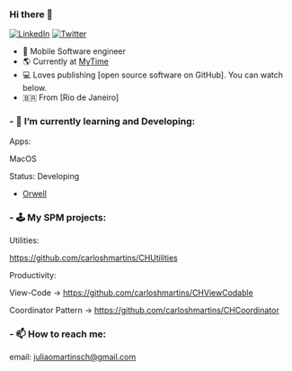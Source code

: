 ### Hi there 👋

<p align="left">
<a href="https://www.linkedin.com/in/carloshenriquemartins/">
<img src="https://img.shields.io/badge/-LinkedIn-%233781da" alt="LinkedIn"/></a> 
<a href="https://twitter.com/ocaiquemartins">
<img src="https://img.shields.io/badge/-Twitter-%231DA1F2" alt="Twitter" /></a>
</p>

* 📱 Mobile Software engineer
* 🌎 Currently at [MyTime](https://www.mytime.com)
* 💻 Loves publishing [open source software on GitHub]. You can watch below.
* 🇧🇷 From [Rio de Janeiro]

### - 🌱 I’m currently learning and Developing: 

Apps:

MacOS

Status: Developing
- [Orwell](https://github.com/carloshmartins/Orwell)

### - 🕹 My SPM projects:

Utilities:

https://github.com/carloshmartins/CHUtilities

Productivity:

View-Code -> https://github.com/carloshmartins/CHViewCodable

Coordinator Pattern -> https://github.com/carloshmartins/CHCoordinator

### - 📫 How to reach me:
email: juliaomartinsch@gmail.com 
